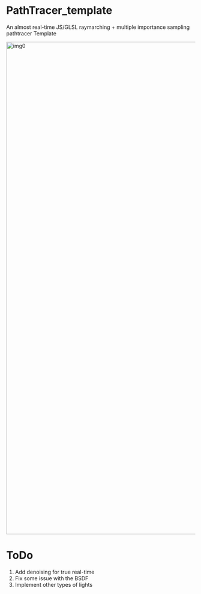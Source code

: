 # PathTracer_template
 An almost real-time JS/GLSL raymarching + multiple importance sampling pathtracer Template

<img width="1313" alt="img0" src="https://github.com/user-attachments/assets/0d5ef499-e9dd-402d-b368-42c626205fa3" />

# ToDo

 1. Add denoising for true real-time
 2. Fix some issue with the BSDF
 3. Implement other types of lights
